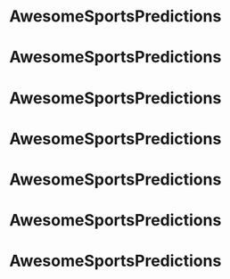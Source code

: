 # AwesomeSportsPredictions
# AwesomeSportsPredictions
# AwesomeSportsPredictions
# AwesomeSportsPredictions
# AwesomeSportsPredictions
# AwesomeSportsPredictions
# AwesomeSportsPredictions
